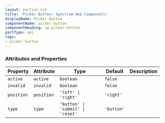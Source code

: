 ```yaml
---
layout: partial.njk
title: 'Picker Button: Spectrum Web Components'
displayName: Picker Button
componentName: picker-button
componentHeading: sp-picker-button
partType: api
tags:
- picker-button
---
```


### Attributes and Properties

<div class="table-container">
<table class="spectrum-Table spectrum-Table--sizeM">
<thead class="spectrum-Table-head">
<tr>

<th class="spectrum-Table-headCell">
Property
</th>

<th class="spectrum-Table-headCell">
Attribute
</th>

<th class="spectrum-Table-headCell">
Type
</th>

<th class="spectrum-Table-headCell">
Default
</th>

<th class="spectrum-Table-headCell">
Description
</th>

</tr>
</thead>
<tbody class="spectrum-Table-body">

<tr class="spectrum-Table-row" id="attributes and properties_active" data-name="Property" data-value="active">

<td class="spectrum-Table-cell">
<code>active</code>
</td>

<td class="spectrum-Table-cell">
<code>active</code>
</td>

<td class="spectrum-Table-cell">
<code>boolean</code>
</td>

<td class="spectrum-Table-cell">
<code>false</code>
</td>

<td class="spectrum-Table-cell">

</td>

</tr>

<tr class="spectrum-Table-row" id="attributes and properties_invalid" data-name="Property" data-value="invalid">

<td class="spectrum-Table-cell">
<code>invalid</code>
</td>

<td class="spectrum-Table-cell">
<code>invalid</code>
</td>

<td class="spectrum-Table-cell">
<code>boolean</code>
</td>

<td class="spectrum-Table-cell">
<code>false</code>
</td>

<td class="spectrum-Table-cell">

</td>

</tr>

<tr class="spectrum-Table-row" id="attributes and properties_position" data-name="Property" data-value="position">

<td class="spectrum-Table-cell">
<code>position</code>
</td>

<td class="spectrum-Table-cell">
<code>position</code>
</td>

<td class="spectrum-Table-cell">
<code>'left' | 'right'</code>
</td>

<td class="spectrum-Table-cell">
<code>'right'</code>
</td>

<td class="spectrum-Table-cell">

</td>

</tr>

<tr class="spectrum-Table-row" id="attributes and properties_type" data-name="Property" data-value="type">

<td class="spectrum-Table-cell">
<code>type</code>
</td>

<td class="spectrum-Table-cell">
<code>type</code>
</td>

<td class="spectrum-Table-cell">
<code>'button' | 'submit' | 'reset'</code>
</td>

<td class="spectrum-Table-cell">
<code>'button'</code>
</td>

<td class="spectrum-Table-cell">

</td>

</tr>

</tbody>
</table>
</div>
    


